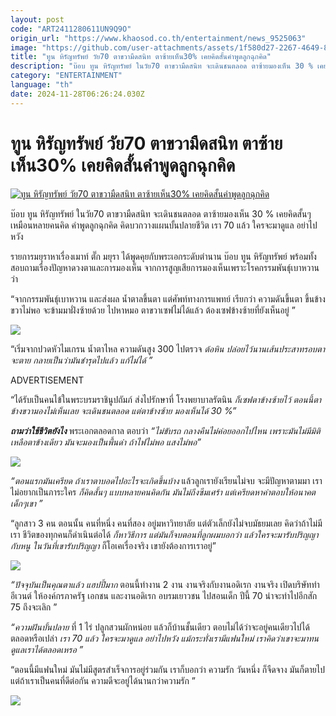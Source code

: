 ```yaml
---
layout: post
code: "ART2411280611UN9Q9O"
origin_url: "https://www.khaosod.co.th/entertainment/news_9525063"
image: "https://github.com/user-attachments/assets/1f580d27-2267-4649-8d28-958d4c42d69b"
title: "ทูน หิรัญทรัพย์ วัย70 ตาขวามืดสนิท ตาซ้ายเห็น30% เคยคิดสั้นคำพูดลูกฉุกคิด"
description: "บ๊อบ ทูน หิรัญทรัพย์ ในวัย70 ตาขวามืดสนิท จะเดินชนตลอด ตาซ้ายมองเห็น 30 % เคยคิดสั้นๆเหมือนหลายคนคิด คำพูดลูกฉุกคิด คิดบวกวางแผนบั้นปลายชีวิต"
category: "ENTERTAINMENT"
language: "th"
date: 2024-11-28T06:26:24.030Z
---
```


# ทูน หิรัญทรัพย์ วัย70 ตาขวามืดสนิท ตาซ้ายเห็น30% เคยคิดสั้นคำพูดลูกฉุกคิด

[![ทูน หิรัญทรัพย์ วัย70 ตาขวามืดสนิท ตาซ้ายเห็น30% เคยคิดสั้นคำพูดลูกฉุกคิด](https://www.khaosod.co.th/wpapp/uploads/2024/11/bobtoontuck2811679998.jpg "ทูน หิรัญทรัพย์ วัย70 ตาขวามืดสนิท ตาซ้ายเห็น30% เคยคิดสั้นคำพูดลูกฉุกคิด")](https://www.khaosod.co.th/wpapp/uploads/2024/11/bobtoontuck2811679998.jpg)

บ๊อบ ทูน หิรัญทรัพย์ ในวัย70 ตาขวามืดสนิท จะเดินชนตลอด ตาซ้ายมองเห็น 30 % เคยคิดสั้นๆเหมือนหลายคนคิด คำพูดลูกฉุกคิด คิดบวกวางแผนบั้นปลายชีวิต เรา 70 แล้ว ใครจะมาดูแล อย่าไปหวัง

รายการมยุราหาเรื่องเมาท์ ตั๊ก มยุรา ได้พูดคุยกับพระเอกระดับตำนาน บ๊อบ ทูน หิรัญทรัพย์ พร้อมทั้งสอบถามเรื่องปัญหาดวงตาและการมองเห็น จากการสูญเสียการมองเห็นเพราะโรคกรรมพันธุ์เบาหวานว่า

“จากกรรมพันธุ์เบาหวาน และส่งผล น้ำตาลขึ้นตา แต่ศัพท์ทางการแพทย์ เรียกว่า ความดันขึ้นตา ขึ้นข้างขวาไม่พอ จะข้ามมาฝั่งซ้ายด้วย ไปหาหมอ ตาขวาเซฟไม่ได้แล้ว ต้องเซฟข้างซ้ายที่ยังเห็นอยู่ ”

[![](https://www.khaosod.co.th/wpapp/uploads/2024/11/bobtoontuck28116711.jpg)](https://www.khaosod.co.th/wpapp/uploads/2024/11/bobtoontuck28116711.jpg)

“เริ่มจากปวดหัวไมเกรน น้ำตาไหล ความดันสูง 300 ไปตรวจ _ต้อหิน ปล่อยไว้นานเส้นประสาทรอบตาจะตาย กลายเป็นว่ามันชำรุดไปแล้ว แก้ไม่ได้ ”_

ADVERTISEMENT

“ได้รับเป็นคนไข้ในพระบรมราชินูปถัมภ์ ส่งไปรักษาที่ โรงพยาบาลรัตนิน _ก็เซฟตาข้างซ้ายไว้ ตอนนี้ตาข้างขวามองไม่เห็นเลย จะเดินชนตลอด แต่ตาข้างซ้าย มองเห็นได้ 30 %”_

_**ถามว่าใช้ชีวิตยังไง**_ พระเอกตลอดกาล ตอบว่า _“ไม่ขับรถ กลางคืนไม่ค่อยออกไปไหน เพราะมันไม่มีมิติ เหลือตาข้างเดียว มันจะมองเป็นพื้นดำ ถ้าไฟไม่พอ แสงไม่พอ”_

[![](https://www.khaosod.co.th/wpapp/uploads/2024/11/bobtoontuck28116712.jpg)](https://www.khaosod.co.th/wpapp/uploads/2024/11/bobtoontuck28116712.jpg)

_“ตอนแรกมันเครียด ถ้าเราตาบอดไปอะไรจะเกิดขึ้นบ้าง_ แล้วลูกเรายังเรียนไม่จบ จะมีปัญหาตามมา เราไม่อยากเป็นภาระใคร _ก็คิดสั้นๆ แบบหลายคนคิดกัน มันไม่ถีงซึมเศร้า แต่เครียดหาคำตอบให้อนาคตเด็กๆเขา ”_

“ลูกสาว 3 คน ตอนนั้น คนที่หนึ่ง คนที่สอง อยู่มหาวิทยาลัย แต่ตัวเล็กยังไม่จบมัธยมเลย คิดว่าถ้าไม่มีเรา ชีวิตของทุกคนก็ดำเนินต่อได้ _ก็หาวิธีการ แต่มันก็จบตอนที่ลูกผมบอกว่า แล้วใครจะมารับปริญญากับหนู ในวันที่เขารับปริญญา_ ก็โอเคเรื่องจริง เขายังต้องการเราอยู่”

[![](https://www.khaosod.co.th/wpapp/uploads/2024/11/bobtoontuck28116713.jpg)](https://www.khaosod.co.th/wpapp/uploads/2024/11/bobtoontuck28116713.jpg)

_“ปัจจุบันเป็นคุณตาแล้ว แฮปปี้มาก_ ตอนนี้ทำงาน 2 งาน งานจริงกับงานอดิเรก งานจริง เปิดบริษัททำอีเวนต์ ให้องค์กรภาครัฐ เอกชน และงานอดิเรก อบรมเยาวชน ไปสอนเด็ก ปีนี้ 70 น่าจะทำไปอีกสัก 75 ถึงจะเลิก ”

_“ความฝันบั้นปลาย_ ที่ 1 ไร่ ปลูกสวนผักหน่อย แล้วก็บ้านชั้นเดียว ตอบไม่ได้ว่าจะอยู่คนเดียวไปได้ตลอดหรือเปล่า _เรา 70 แล้ว ใครจะมาดูแล อย่าไปหวัง แม้กระทั่งเรามีแฟนใหม่ เราคิดว่าเขาจะมาทนดูแลเราได้ตลอดเหรอ ”_

“ตอนนี้มีแฟนใหม่ มันไม่มีสูตรสำเร็จการอยู่ร่วมกัน เราก็บอกว่า ความรัก วันหนึ่ง ก็จืดจาง มันก็ตายไป แต่ถ้าเราเป็นคนที่ดีต่อกัน ความดีจะอยู่ได้นานกว่าความรัก ”

[![](https://www.khaosod.co.th/wpapp/uploads/2024/11/bobtoontuck28116714.jpg)](https://www.khaosod.co.th/wpapp/uploads/2024/11/bobtoontuck28116714.jpg)